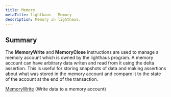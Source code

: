 ```yaml
---
title: Memory
metaTitle: lighthaus - Memory
description: Memory in lighthaus.
---
```


## Summary

The **MemoryWrite** and **MemoryClose** instructions are used to manage a memory account which is owned by the lighthaus program. A memory account can have arbitrary data writen and read from it using the delta assertion. This is useful for storing snapshots of data and making assertions about what was stored in the memory account and compare it to the state of the account at the end of the transaction.

[MemoryWrite](/memory/write) (Write data to a memory account)

<!-- [MemoryClose](/memory/close) (Close a memory account) -->
